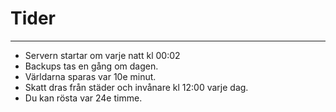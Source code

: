 # Tider
---
- Servern startar om varje natt kl 00:02
- Backups tas en gång om dagen.
- Världarna sparas var 10e minut.
- Skatt dras från städer och invånare kl 12:00 varje dag.
- Du kan rösta var 24e timme.